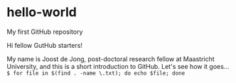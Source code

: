 # hello-world
My first GitHub repository

Hi fellow GutHub starters!

My name is Joost de Jong, post-doctoral research fellow at Maastricht University, and this is a short introduction to GitHub. Let's see how it goes...
`$ for file in $(find . -name \.txt); do echo $file; done`
